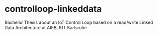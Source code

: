 # controlloop-linkeddata
Bachelor Thesis about an IoT Control Loop based on a read/write Linked Data Architecture at AIFB, KIT Karlsruhe
